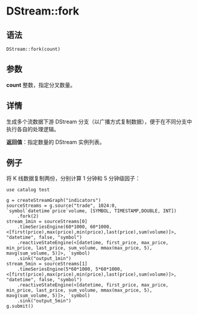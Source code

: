 # DStream::fork

## 语法

`DStream::fork(count)`

## 参数

**count** 整数，指定分叉数量。

## 详情

生成多个流数据下游 DStream 分支（以广播方式复制数据），便于在不同分支中执行各自的处理逻辑。

**返回值**：指定数量的 DStream 实例列表。

## 例子

将 K 线数据复制两份，分别计算 1 分钟和 5 分钟级因子：

```
use catalog test

g = createStreamGraph("indicators")
sourceStreams = g.source("trade", 1024:0, `symbol`datetime`price`volume, [SYMBOL, TIMESTAMP,DOUBLE, INT])
    .fork(2)
stream_1min = sourceStreams[0]
    .timeSeriesEngine(60*1000, 60*1000, <[first(price),max(price),min(price),last(price),sum(volume)]>, "datetime", false, "symbol")
    .reactiveStateEngine(<[datetime, first_price, max_price, min_price, last_price, sum_volume, mmax(max_price, 5), mavg(sum_volume, 5)]>, `symbol)
    .sink("output_1min")
stream_5min = sourceStreams[1]
    .timeSeriesEngine(5*60*1000, 5*60*1000, <[first(price),max(price),min(price),last(price),sum(volume)]>, "datetime", false, "symbol")
    .reactiveStateEngine(<[datetime, first_price, max_price, min_price, last_price, sum_volume, mmax(max_price, 5), mavg(sum_volume, 5)]>, `symbol)
    .sink("output_5min")
g.submit()
```

